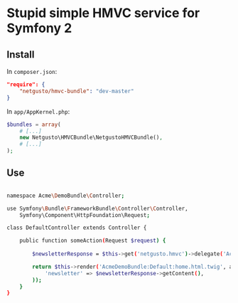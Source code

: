 # Stupid simple HMVC service for Symfony 2

## Install

In `composer.json`:

```json
"require": {
    "netgusto/hmvc-bundle": "dev-master"
}
```

In `app/AppKernel.php`:

```php
$bundles = array(
    # [...]
    new Netgusto\HMVCBundle\NetgustoHMVCBundle(),
    # [...]
);
```

## Use

```bash

namespace Acme\DemoBundle\Controller;

use Symfony\Bundle\FrameworkBundle\Controller\Controller,
    Symfony\Component\HttpFoundation\Request;

class DefaultController extends Controller {

    public function someAction(Request $request) {
        
        $newsletterResponse = $this->get('netgusto.hmvc')->delegate('AcmeDemoBundle:SomeOtherController:subscribeNewsletter');

        return $this->render('AcmeDemoBundle:Default:home.html.twig', array(
            'newsletter' => $newsletterResponse->getContent(),
        ));
    }
}
```